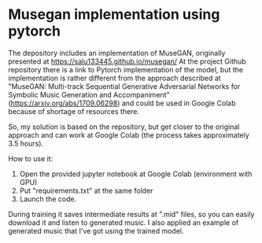 # Musegan implementation using pytorch 
The depository includes an implementation of MuseGAN, originally presented at https://salu133445.github.io/musegan/
At the project Github repository there is a link to Pytorch implementation of the model, but the implementation is rather different from the approach described at "MuseGAN: Multi-track Sequential Generative Adversarial Networks for Symbolic Music Generation and Accompaniment" (https://arxiv.org/abs/1709.06298) and could be used in Google Colab because of shortage of resources there. 

So, my solution is based on the repository, but get closer to the original approach and can work at Google Colab (the process takes approximately 3.5 hours).

How to use it:
1. Open the provided jupyter notebook at Google Colab (environment with GPU)
2. Put "requirements.txt" at the same folder
3. Launch the code.

During training it saves intermediate results at ".mid" files, so you can easily download it and listen to generated music.
I also applied an example of generated music that I've got using the trained model.
